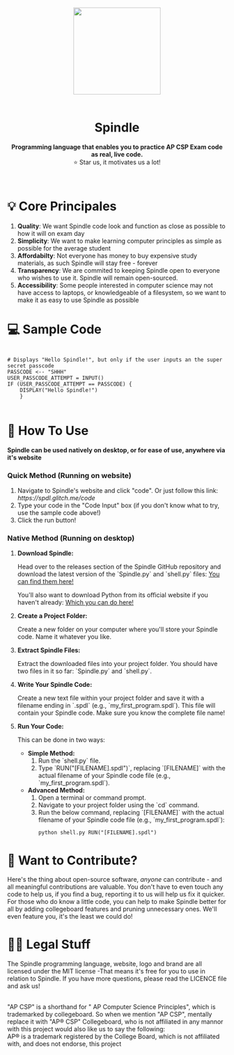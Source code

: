 <div align="center"> <img src="https://cdn.glitch.global/e1bb975a-9da8-4eb1-bcd1-68066f8e9cd4/thumbnails%2Flogo-no-background.png?1734132398879" style="height: 200px; padding: 20px" />
<h1><b>Spindle</b></h1> <p style="font-size:14px">  <b> Programming language that enables you to practice AP CSP Exam code as real, live code.  </b> 
</b></b> <br> ⭐ Star us, it motivates us a lot!</div> <br>
<!-- insert naviation guide and gif on using spindle once the website is created <-->
<h1>💡 Core Principales</h1>
<ol>
<li><b>Quality</b>: We want Spindle code look and function as close as possible to how it will on exam day</li>
<li><b>Simplicity</b>: We want to make learning computer principles as simple as possible for the average student</li>
<li><b>Affordabilty</b>: Not everyone has money to buy expensive study materials, as such Spindle will stay free - forever</li>
  <li><b>Transparency</b>: We are commited to keeping Spindle open to everyone who wishes to use it. Spindle will remain open-sourced.</li>
	<li><b>Accessibility</b>: Some people interested in computer science may not have access to laptops, or knowledgeable of a filesystem, so we want to make it as easy to use Spindle as possible</li>

</ol>

  


<h1>💻 Sample Code </h1>
<pre> <code>
# Displays "Hello Spindle!", but only if the user inputs an the super secret passcode
PASSCODE <-- "SHHH"
USER_PASSCODE_ATTEMPT = INPUT() 
IF (USER_PASSCODE_ATTEMPT == PASSCODE) {
	DISPLAY("Hello Spindle!")
    }
	</code> </pre>

 
<h1>🔨 How To Use</h1> 
<b>Spindle can be used natively on desktop, or for ease of use, anywhere via it's website</b>
<h3>Quick Method (Running on website)</h3>
<ol>
	<li>Navigate to Spindle's website and click "code". Or just follow this link: <i>https://spdl.glitch.me/code</i></li>
	<li>Type your code in the "Code Input" box (if you don't know what to try, use the sample code above!)</li>
	<li>Click the run button!</li>
</ol>
<h3>Native Method (Running on desktop)</h3>
<ol>
  <li><strong>Download Spindle:</strong>
    <p>Head over to the releases section of the Spindle GitHub repository and download the latest version of the `Spindle.py` and `shell.py` files: <a href="https://github.com/matthewl580/Spindle/releases">You can find them here!</a></p>
    <p>You'll also want to download Python from its official website if you haven't already: <a href="https://www.python.org/downloads/">Which you can do here!</a></p>
  </li>
  <li><strong>Create a Project Folder:</strong>
    <p>Create a new folder on your computer where you'll store your Spindle code. Name it whatever you like.</p>
  </li>
  <li><strong>Extract Spindle Files:</strong>
    <p>Extract the downloaded files into your project folder. You should have two files in it so far: `Spindle.py` and `shell.py`.</p>
  </li>
  <li><strong>Write Your Spindle Code:</strong>
    <p>Create a new text file within your project folder and save it with a filename ending in `.spdl` (e.g., `my_first_program.spdl`). This file will contain your Spindle code. Make sure you know the complete file name!</p>
  </li>
  <li><strong>Run Your Code:</strong>
    <p>This can be done in two ways:</p>
    <ul>
      <li><strong>Simple Method:</strong>
        <ol>
          <li>Run the `shell.py` file.</li>
          <li>Type `RUN("[FILENAME].spdl")`, replacing `[FILENAME]` with the actual filename of your Spindle code file (e.g., `my_first_program.spdl`).</li>
        </ol>
      </li>
		 <li><strong>Advanced Method:</strong>
        <ol>
          <li>Open a terminal or command prompt.</li>
          <li>Navigate to your project folder using the `cd` command.</li>
          <li>Run the below command, replacing `[FILENAME]` with the actual filename of your Spindle code file (e.g., `my_first_program.spdl`):</li>
          <pre><code>python shell.py RUN("[FILENAME].spdl")</code></pre>
        </ol>
      </li>
    </ul>
  </li>
</ol>
<h1>🚂 Want to Contribute?</h1>
Here's the thing about open-source software, <i>anyone</i> can contribute - and all meaningful contributions are valuable. You don't have to even touch any code to help us, if you find a bug, reporting it to us will help us fix it quicker. For those who do know a little code, you can help to make Spindle better for all by adding collegeboard features and pruning unnecessary ones. We'll even feature you, it's the least we could do! 

<h1>🧑‍⚖️ Legal Stuff</h1>
The Spindle programming language, website, logo and brand are all licensed under the MIT license -That means it's free for you to use in relation to Spindle. If you have more questions, please read the LICENCE file and ask us!

<br> "AP CSP" is a shorthand for " AP Computer Science Principles", which is trademarked by collegeboard. So when we mention "AP CSP", mentally replace it with "AP® CSP" Collegeboard, who is not affiliated in any mannor with this project would also like us to say the following:<br>
AP® is a trademark registered by the College Board, which is not affiliated with, and does not endorse, this project

